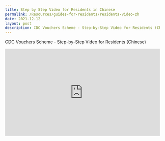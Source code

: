 ```yaml
---
title: Step by Step Video for Residents in Chinese
permalink: /Resources/guides-for-residents/residents-video-zh
date: 2021-12-12
layout: post
description: CDC Vouchers Scheme - Step-by-Step Video for Residents (Chinese)
---
```

CDC Vouchers Scheme - Step-by-Step Video for Residents (Chinese)

<style>
 .youtubecontainer {
    position: relative;
    width: 100%;
    height: 0;
    padding-bottom: 56.25%;
}
.youtubevideo {
    position: absolute;
    top: 0;
    left: 0;
    width: 100%;
    height: 100%;
}
</style>

<div class="youtubecontainer">
<iframe class="youtubevideo" src="https://www.youtube.com/embed/kpUTpxlyWgw" title="YouTube video player" frameborder="0" allow="accelerometer; autoplay; clipboard-write; encrypted-media; gyroscope; picture-in-picture" allowfullscreen></iframe>
</div> 
